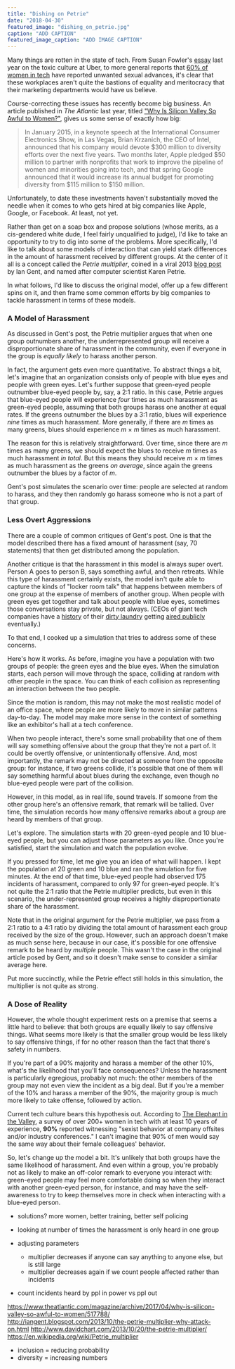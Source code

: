 ```yaml
---
title: "Dishing on Petrie"
date: "2018-04-30"
featured_image: "dishing_on_petrie.jpg"
caption: "ADD CAPTION"
featured_image_caption: "ADD IMAGE CAPTION"
---
```


Many things are rotten in the state of tech. From Susan Fowler's [essay](https://www.susanjfowler.com/blog/2017/2/19/reflecting-on-one-very-strange-year-at-uber) last year on the toxic culture at Uber, to more general reports that [60% of women in tech](https://www.elephantinthevalley.com/) have reported unwanted sexual advances, it's clear that these workplaces aren't quite the bastions of equality and meritocracy that their marketing departments would have us believe.

Course-correcting these issues has recently become big business. An article published in _The Atlantic_ last year, titled ["Why Is Silicon Valley So Awful to Women?"](https://www.theatlantic.com/magazine/archive/2017/04/why-is-silicon-valley-so-awful-to-women/517788/), gives us some sense of exactly how big:

> In January 2015, in a keynote speech at the International Consumer Electronics Show, in Las Vegas, Brian Krzanich, the CEO of Intel, announced that his company would devote $300 million to diversity efforts over the next five years. Two months later, Apple pledged $50 million to partner with nonprofits that work to improve the pipeline of women and minorities going into tech, and that spring Google announced that it would increase its annual budget for promoting diversity from $115 million to $150 million.

Unfortunately, to date these investments haven't substantially moved the needle when it comes to who gets hired at big companies like Apple, Google, or Facebook. At least, not yet.

Rather than get on a soap box and propose solutions (whose merits, as a cis-gendered white dude, I feel fairly unqualified to judge), I'd like to take an opportunity to try to dig into some of the problems. More specifically, I'd like to talk about some models of interaction that can yield stark differences in the amount of harassment received by different groups. At the center of it all is a concept called the _Petrie multiplier_, coined in a viral 2013 [blog post](http://blog.ian.gent/2013/10/the-petrie-multiplier-why-attack-on.html) by Ian Gent, and named after computer scientist Karen Petrie.

In what follows, I'd like to discuss the original model, offer up a few different spins on it, and then frame some common efforts by big companies to tackle harassment in terms of these models.

### A Model of Harassment

As discussed in Gent's post, the Petrie multiplier argues that when one group outnumbers another, the underrepresented group will receive a disproportionate share of harassment in the community, even if everyone in the group is _equally likely_ to harass another person.

In fact, the argument gets even more quantitative. To abstract things a bit, let's imagine that an organization consists only of people with blue eyes and people with green eyes. Let's further suppose that green-eyed people outnumber blue-eyed people by, say, a 2:1 ratio. In this case, Petrie argues that blue-eyed people will experience _four_ times as much harassment as green-eyed people, assuming that both groups harass one another at equal rates. If the greens outnumber the blues by a 3:1 ratio, blues will experience _nine_ times as much harassment. More generally, if there are _m_ times as many greens, blues should experience _m_ &times; _m_ times as much harassment.

The reason for this is relatively straightforward. Over time, since there are _m_ times as many greens, we should expect the blues to receive _m_ times as much harassment _in total_. But this means they should receive _m_ &times; _m_ times as much harassment as the greens _on average_, since again the greens outnumber the blues by a factor of _m_.

Gent's post simulates the scenario over time: people are selected at random to harass, and they then randomly go harass someone who is not a part of that group.

### Less Overt Aggressions

There are a couple of common critiques of Gent's post. One is that the model described there has a fixed amount of harassment (say, 70 statements) that then get distributed among the population.

Another critique is that the harassment in this model is always super overt. Person A goes to person B, says something awful, and then retreats. While this type of harassment certainly exists, the model isn't quite able to capture the kinds of "locker room talk" that happens between members of one group at the expense of members of another group. When people with green eyes get together and talk about people with blue eyes, sometimes those conversations stay private, but not always. (CEOs of giant tech companies have a [history](https://www.recode.net/2017/6/8/15765514/2013-miami-letter-uber-ceo-kalanick-employees-sex-rules-company-celebration) of their [dirty laundry](https://www.newyorker.com/magazine/2010/09/20/the-face-of-facebook) getting [aired publicly](https://techcrunch.com/2014/05/28/confirmed-snapchats-evan-spiegel-is-kind-of-an-ass/) eventually.)

To that end, I cooked up a simulation that tries to address some of these concerns.

Here's how it works. As before, imagine you have a population with two groups of people: the green eyes and the blue eyes. When the simulation starts, each person will move through the space, colliding at random with other people in the space. You can think of each collision as representing an interaction between the two people.

<Sidebar>Since the motion is random, this may not make the most realistic model of an office space, where people are more likely to move in similar patterns day-to-day. The model may make more sense in the context of something like an exhibitor's hall at a tech conference.</Sidebar>

When two people interact, there's some small probability that one of them will say something offensive about the group that they're not a part of. It could be overtly offensive, or unintentionally offensive. And, most importantly, the remark may not be directed at someone from the opposite group: for instance, if two greens collide, it's possible that one of them will say something harmful about blues during the exchange, even though no blue-eyed people were part of the collision.

However, in this model, as in real life, sound travels. If someone from the other group here's an offensive remark, that remark will be tallied. Over time, the simulation records how many offensive remarks about a group are heard by members of that group.

Let's explore. The simulation starts with 20 green-eyed people and 10 blue-eyed people, but you can adjust those parameters as you like. Once you're satisfied, start the simulation and watch the population evolve.

<HarassmentSimulation idx={0}/>

If you pressed for time, let me give you an idea of what will happen. I kept the population at 20 green and 10 blue and ran the simulation for five minutes. At the end of that time, blue-eyed people had observed 175 incidents of harassment, compared to only 97 for green-eyed people. It's not quite the 2:1 ratio that the Petrie multiplier predicts, but even in this scenario, the under-represented group receives a highly disproportionate share of the harassment.

Note that in the original argument for the Petrie multiplier, we pass from a 2:1 ratio to a 4:1 ratio by dividing the total amount of harassment each group received by the size of the group. However, such an approach doesn't make as much sense here, because in our case, it's possible for one offensive remark to be heard by _multiple_ people. This wasn't the case in the original article posed by Gent, and so it doesn't make sense to consider a similar average here.

Put more succinctly, while the Petrie effect still holds in this simulation, the multiplier is not quite as strong.

### A Dose of Reality

However, the whole thought experiment rests on a premise that seems a little hard to believe: that both groups are equally likely to say offensive things. What seems more likely is that the smaller group would be less likely to say offensive things, if for no other reason than the fact that there's safety in numbers.

If you're part of a 90% majority and harass a member of the other 10%, what's the likelihood that you'll face consequences? Unless the harassment is particularly egregious, probably not much: the other members of the group may not even view the incident as a big deal. But if you're a member of the 10% and harass a member of the 90%, the majority group is much more likely to take offense, followed by action.

Current tech culture bears this hypothesis out. According to [The Elephant in the Valley](https://www.elephantinthevalley.com/), a survey of over 200+ women in tech with at least 10 years of experience, **90%** reported witnessing "sexist behavior at company offsites and/or industry conferences." I can't imagine that 90% of men would say the same way about their female colleagues' behavior.

So, let's change up the model a bit. It's unlikely that both groups have the same likelihood of harassment. And even within a group, you're probably not as likely to make an off-color remark to everyone you interact with: green-eyed people may feel more comfortable doing so when they interact with another green-eyed person, for instance, and may have the self-awareness to try to keep themselves more in check when interacting with a blue-eyed person.

* solutions? more women, better training, better self policing

* looking at number of times the harassment is only heard in one group

- adjusting parameters

  * multiplier decreases if anyone can say anything to anyone else, but is still large
  * multiplier decreases again if we count people affected rather than incidents

- count incidents heard by ppl in power vs ppl out

https://www.theatlantic.com/magazine/archive/2017/04/why-is-silicon-valley-so-awful-to-women/517788/
http://iangent.blogspot.com/2013/10/the-petrie-multiplier-why-attack-on.html
http://www.davidchart.com/2013/10/20/the-petrie-multiplier/
https://en.wikipedia.org/wiki/Petrie_multiplier

* inclusion = reducing probability
* diversity = increasing numbers

